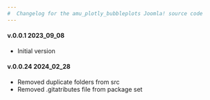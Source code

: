 ```yaml
---
#  Changelog for the amu_plotly_bubbleplots Joomla! source code
---
```

<h4>v.0.0.1 2023_09_08</h4>
<ul>
<li>Initial version</li>
</ul>
<h4>v.0.0.24 2024_02_28</h4>
<ul>
<li>Removed duplicate folders from src</li>
<li>Removed .gitatributes file from package set</li>
</ul>
